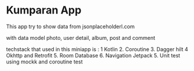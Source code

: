 # Kumparan App

This app try to show data from jsonplaceholderl.com

with data model photo, user detail, album, post and comment

techstack that used in this miniapp is :
1 Kotlin
2. Coroutine
3. Dagger hilt
4  Okhttp and Retrofit
5. Room Database
6. Navigation Jetpack
5. Unit test using mockk and coroutine test
